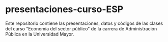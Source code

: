 # presentaciones-curso-ESP

Este repositorio contiene las presentaciones, datos y códigos de las clases del curso "Economía del sector público" de la carrera de Administración Pública en la Universidad Mayor.
